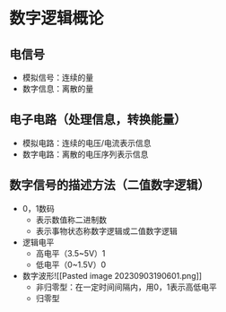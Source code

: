 # 数字逻辑概论
## 电信号
- 模拟信号：连续的量
- 数字信息：离散的量
## 电子电路（处理信息，转换能量）
- 模拟电路：连续的电压/电流表示信息
- 数字电路：离散的电压序列表示信息
## 数字信号的描述方法（二值数字逻辑）
- 0，1数码
	- 表示数值称二进制数
	- 表示事物状态称数字逻辑或二值数字逻辑
- 逻辑电平
	- 高电平（3.5~5V）1
	- 低电平（0~1.5V）0
- 数字波形![[Pasted image 20230903190601.png]]
	- 非归零型：在一定时间间隔内，用0，1表示高低电平
	- 归零型